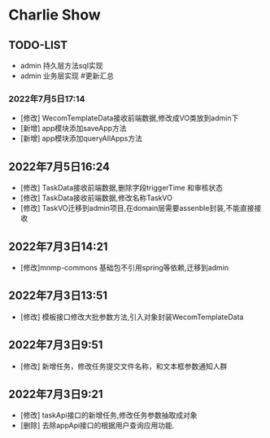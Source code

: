 # Charlie Show
## TODO-LIST
- admin 持久层方法sql实现
- admin 业务层实现
#更新汇总
### 2022年7月5日17:14
- [修改] WecomTemplateData接收前端数据,修改成VO类放到admin下
- [新增] app模块添加saveApp方法
- [新增] app模块添加queryAllApps方法
## 2022年7月5日16:24
- [修改] TaskData接收前端数据,删除字段triggerTime 和审核状态
- [修改] TaskData接收前端数据,修改名称TaskVO
- [修改] TaskVO迁移到admin项目,在domain层需要assenble封装,不能直接接收
## 2022年7月3日14:21
- [修改]mnmp-commons 基础包不引用spring等依赖,迁移到admin
## 2022年7月3日13:51
- [修改] 模板接口修改大批参数方法,引入对象封装WecomTemplateData
## 2022年7月3日9:51
- [修改] 新增任务，修改任务提交文件名称，和文本框参数通知人群
## 2022年7月3日9:21
- [修改] taskApi接口的新增任务,修改任务参数抽取成对象
- [删除] 去除appApi接口的根据用户查询应用功能.
